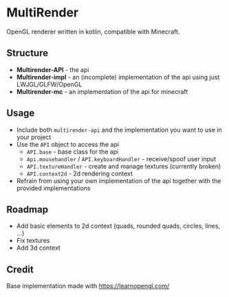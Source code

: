 # MultiRender
OpenGL renderer written in kotlin,
compatible with Minecraft.

## Structure
- **Multirender-API** - the api
- **Multirender-impl** - an (incomplete) implementation of the api using just LWJGL/GLFW/OpenGL
- **Multirender-mc<version>** - an implementation of the api for minecraft

## Usage
- Include both `multirender-api` and the implementation you want to use in your project 
- Use the `API` object to access the api
   - `API.base` - base class for the api
   - `Api.mousehandler` / `API.keyboardHandler` - receive/spoof user input
   - `API.textureHandler` - create and manage textures (currently broken)
   - `API.context2d` - 2d rendering context
- Refrain from using your own implementation of the api together with the provided implementations

## Roadmap
- Add basic elements to 2d context (quads, rounded quads, circles, lines, ...)
- Fix textures
- Add 3d context

## Credit
Base implementation made with https://learnopengl.com/
